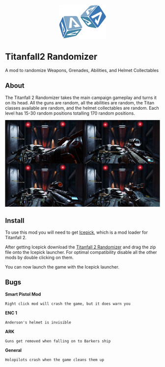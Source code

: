 <p align="center" style="text-align:center"><img width="153" height="110" src="https://github.com/taskinoz/Titanfall2-Randomizer/blob/3c2ef1dee87e8d12cdd236b032a9da2cb638327b/assets/TitanfallDice.png" alt="Titanfall 2 Randomizer Mod" /></p>

# Titanfall2 Randomizer
A mod to randomize Weapons, Grenades, Abilities, and Helmet Collectables

## About

The Titanfall 2 Randomizer takes the main campaign gameplay and turns it on its head. All the guns are random, all the abilities are random, the Titan classes available are random, and the helmet collectables are random. Each level has 15-30 random positions totalling 170 random positions.

![Screenshot showing 4 different loadouts](https://github.com/taskinoz/Titanfall2-Randomizer/blob/093503b204ac59118384013d3611795b17a483fb/assets/RandomizerScreenshot.png)

## Install

To use this mod you will need to get [Icepick](https://titanfallmods.com/), which is a mod loader for Titanfall 2.

After getting Icepick download the [Titanfall 2 Randomizer](https://github.com/taskinoz/Titanfall-Randomizer-Hints/releases) and drag the zip file onto the Icepick launcher. For optimal compatibility disable all the other mods by double clicking on them.

You can now launch the game with the Icepick launcher.


## Bugs
**Smart Pistol Mod**
```
Right click mod will crash the game, but it does warn you
```
**ENC 1**
```
Anderson's helmet is invisible
```
**ARK**
```
Guns get removed when falling on to Barkers ship
```
**General**
```
Holopilots crash when the game cleans them up
```
